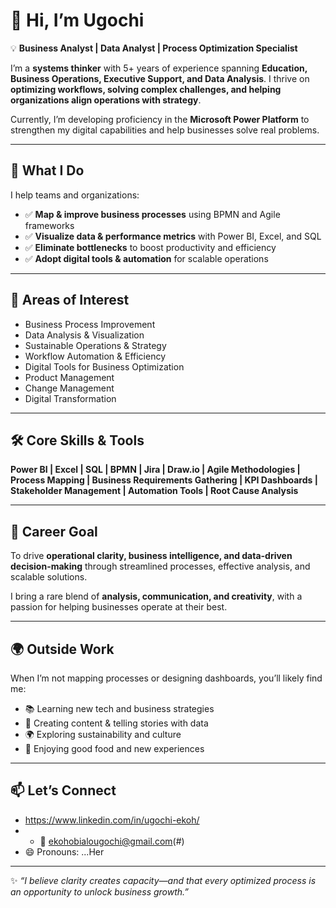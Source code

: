 # 👋 Hi, I’m Ugochi  

💡 **Business Analyst | Data Analyst | Process Optimization Specialist**  

I’m a **systems thinker** with 5+ years of experience spanning **Education, Business Operations, Executive Support, and Data Analysis**. I thrive on **optimizing workflows, solving complex challenges, and helping organizations align operations with strategy**.  

Currently, I’m developing proficiency in the **Microsoft Power Platform** to strengthen my digital capabilities and help businesses solve real problems.  

---

## 🔎 What I Do  
I help teams and organizations:  
- ✅ **Map & improve business processes** using BPMN and Agile frameworks  
- ✅ **Visualize data & performance metrics** with Power BI, Excel, and SQL  
- ✅ **Eliminate bottlenecks** to boost productivity and efficiency  
- ✅ **Adopt digital tools & automation** for scalable operations  

---

## 🎯 Areas of Interest  
- Business Process Improvement  
- Data Analysis & Visualization  
- Sustainable Operations & Strategy  
- Workflow Automation & Efficiency  
- Digital Tools for Business Optimization  
- Product Management  
- Change Management  
- Digital Transformation  

---

## 🛠️ Core Skills & Tools  
**Power BI | Excel | SQL | BPMN | Jira | Draw.io | Agile Methodologies |  
Process Mapping | Business Requirements Gathering | KPI Dashboards |  
Stakeholder Management | Automation Tools | Root Cause Analysis**  

---

## 🚀 Career Goal  
To drive **operational clarity, business intelligence, and data-driven decision-making** through streamlined processes, effective analysis, and scalable solutions.  

I bring a rare blend of **analysis, communication, and creativity**, with a passion for helping businesses operate at their best.  

---

## 🌍 Outside Work  
When I’m not mapping processes or designing dashboards, you’ll likely find me:  
- 📚 Learning new tech and business strategies  
- 🎨 Creating content & telling stories with data  
- 🌍 Exploring sustainability and culture  
- 🥘 Enjoying good food and new experiences  

---

## 📫 Let’s Connect  
-  https://www.linkedin.com/in/ugochi-ekoh/
- - 📧 ekohobialougochi@gmail.com(#) 
- 😄 Pronouns: ...Her 

---

✨ *“I believe clarity creates capacity—and that every optimized process is an opportunity to unlock business growth.”*  



<!---
Ugochiekoh/Ugochiekoh is a ✨ special ✨ repository because its `README.md` (this file) appears on your GitHub profile.
You can click the Preview link to take a look at your changes.
--->
